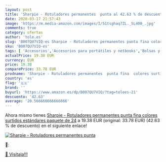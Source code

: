 ```yaml
---
layout: post
title: 'Sharpie - Rotuladores permanentes  punta al 42.63 % de descuento'
date: 2020-03-17 21:57:43
image: 'https://m.media-amazon.com/images/I/51tsghaq7ZL._SL400_.jpg'
comments: true
category: ofertas
author: 'tole.es'
slug: 'B007QU7VIQ-es Sharpie - Rotuladores permanentes punta fina colores...'
sku: 'B007QU7VIQ-es'
tags: [ 'Accesorios','Accesorios para portátiles y netbooks','Bolsas y fundas para portátiles y netbooks','Informática','Mochilas para portátiles y netbooks','rotuladores', ]
actualPrice: 19.38 EUR
currency: EUR
price: 19.38
comparePrice: 33.78 EUR
prodname: 'Sharpie - Rotuladores permanentes  punta fina  colores surtidos estándares  paquete de 24'
country: 'es'
flag: '🇪🇸'
brand: ''
buyurl: 'https://www.amazon.es/dp/B007QU7VIQ/?tag=tolees-21'
descuento: '42.63'
average: '20.566666666666666'
---
```


Ahora mismo tienes [Sharpie - Rotuladores permanentes  punta fina  colores surtidos estándares  paquete de 24](https://www.amazon.es/dp/B007QU7VIQ/?tag=tolees-21) a 19.38 EUR (original: 33.78 EUR) (42.63 %  de descuento) en el siguiente enlace!

[![Sharpie - Rotuladores permanentes  punta](https://m.media-amazon.com/images/I/51tsghaq7ZL._SL400_.jpg)](https://www.amazon.es/dp/B007QU7VIQ/?tag=tolees-21)

🔎:


[🛒 Visítala!!!](https://www.amazon.es/dp/B007QU7VIQ/?tag=tolees-21)
